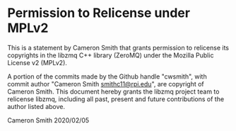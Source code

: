 # Permission to Relicense under MPLv2

This is a statement by Cameron Smith
that grants permission to relicense its copyrights in the libzmq C++
library (ZeroMQ) under the Mozilla Public License v2 (MPLv2).

A portion of the commits made by the Github handle "cwsmith", with
commit author "Cameron Smith <smithc11@rpi.edu>", are copyright of Cameron Smith.
This document hereby grants the libzmq project team to relicense libzmq,
including all past, present and future contributions of the author listed above.

Cameron Smith
2020/02/05
